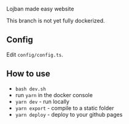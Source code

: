 Lojban made easy website

This branch is not yet fully dockerized.

## Config

Edit `config/config.ts`.

## How to use

* `bash dev.sh`
* run `yarn` in the docker console
* `yarn dev` - run locally
* `yarn export` - compile to a static folder
* `yarn deploy` - deploy to your github pages
